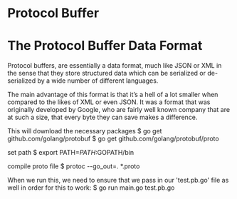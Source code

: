 # Protocol Buffer
# The Protocol Buffer Data Format
Protocol buffers, are essentially a data format, much like JSON or XML in the sense that they store structured data which can be serialized or de-serialized by a wide number of different languages.

The main advantage of this format is that it’s a hell of a lot smaller when compared to the likes of XML or even JSON. It was a format that was originally developed by Google, who are fairly well known company that are at such a size, that every byte they can save makes a difference.

This will download the necessary packages
$ go get github.com/golang/protobuf
$ go get github.com/golang/protobuf/proto

set path
$ export PATH=$PATH:$GOPATH/bin

compile proto file
$ protoc --go_out=. *.proto


When we run this, we need to ensure that we pass in our 'test.pb.go' file as well in order for this to work:
$ go run main.go test.pb.go
